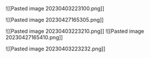 ![[Pasted image 20230403223100.png]]

![[Pasted image 20230427165305.png]]

![[Pasted image 20230403223210.png]]
![[Pasted image 20230427165410.png]]


![[Pasted image 20230403223232.png]]

